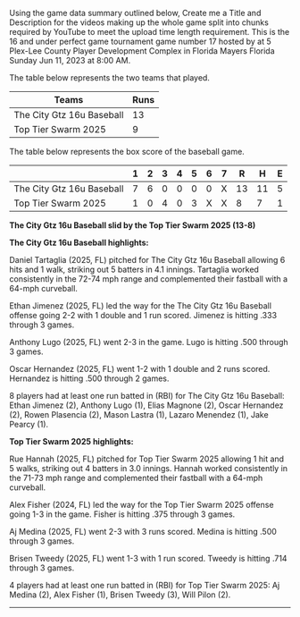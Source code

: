 Using the game data summary outlined below, Create me a Title and Description for the videos making up the whole game split into chunks required by YouTube to meet the upload time length requirement. This is the 16 and under perfect game tournament game number 17 hosted by at 5 Plex-Lee County Player Development Complex in Florida Mayers Florida Sunday Jun 11, 2023 at 8:00 AM. 


The table below represents the two teams that played.

| Teams      | Runs |
| ----------- | ----------- |
| The City Gtz 16u Baseball      | 13       |
| Top Tier Swarm 2025   | 9        |

The table below represents the box score of the baseball game.

|				| 1 | 2	| 3 | 4	| 5 | 6	| 7 | R	 | H  | E |
|-------------------------------|---|---|---|---|---|---|---|----|----|---|
| The City Gtz 16u Baseball 	| 7 | 6	| 0 | 0	| 0 | 0	| X | 13 | 11 | 5 |
| Top Tier Swarm 2025		| 1 | 0	| 4 | 0	| 3 | X	| X | 8	 | 7  | 1 |


**The City Gtz 16u Baseball slid by the Top Tier Swarm 2025 (13-8)**

**The City Gtz 16u Baseball highlights:**

Daniel Tartaglia (2025, FL) pitched for The City Gtz 16u Baseball allowing 6 hits and 1 walk, striking out 5 batters in 4.1 innings. Tartaglia worked consistently in the 72-74 mph range and complemented their fastball with a 64-mph curveball.

Ethan Jimenez (2025, FL) led the way for the The City Gtz 16u Baseball offense going 2-2 with 1 double and 1 run scored. Jimenez is hitting .333 through 3 games.

Anthony Lugo (2025, FL) went 2-3 in the game. Lugo is hitting .500 through 3 games.

Oscar Hernandez (2025, FL) went 1-2 with 1 double and 2 runs scored. Hernandez is hitting .500 through 2 games.

8 players had at least one run batted in (RBI) for The City Gtz 16u Baseball: Ethan Jimenez (2), Anthony Lugo (1), Elias Magnone (2), Oscar Hernandez (2), Rowen Plasencia (2), Mason Lastra (1), Lazaro Menendez (1), Jake Pearcy (1).


**Top Tier Swarm 2025 highlights:**

Rue Hannah (2025, FL) pitched for Top Tier Swarm 2025 allowing 1 hit and 5 walks, striking out 4 batters in 3.0 innings. Hannah worked consistently in the 71-73 mph range and complemented their fastball with a 64-mph curveball.

Alex Fisher (2024, FL) led the way for the Top Tier Swarm 2025 offense going 1-3 in the game. Fisher is hitting .375 through 3 games.

Aj Medina (2025, FL) went 2-3 with 3 runs scored. Medina is hitting .500 through 3 games.

Brisen Tweedy (2025, FL) went 1-3 with 1 run scored. Tweedy is hitting .714 through 3 games.

4 players had at least one run batted in (RBI) for Top Tier Swarm 2025: Aj Medina (2), Alex Fisher (1), Brisen Tweedy (3), Will Pilon (2).


---------